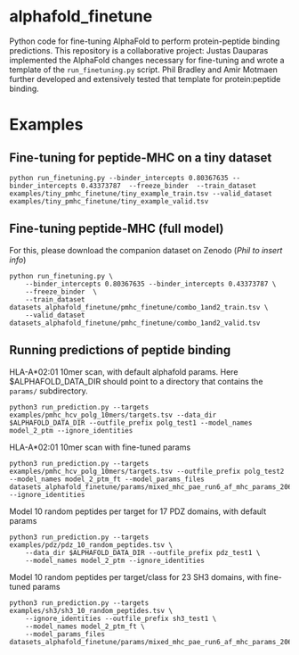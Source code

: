 # alphafold_finetune
Python code for fine-tuning AlphaFold to perform protein-peptide binding predictions.
This repository is a collaborative project: Justas Dauparas implemented the
AlphaFold changes necessary for fine-tuning and wrote a template of the
`run_finetuning.py` script. Phil Bradley and Amir Motmaen further developed and
extensively tested that template for protein:peptide binding.


# Examples

## Fine-tuning for peptide-MHC on a tiny dataset

```
python run_finetuning.py --binder_intercepts 0.80367635 --binder_intercepts 0.43373787  --freeze_binder  --train_dataset examples/tiny_pmhc_finetune/tiny_example_train.tsv --valid_dataset examples/tiny_pmhc_finetune/tiny_example_valid.tsv
```

## Fine-tuning peptide-MHC (full model)

For this, please download the companion dataset on Zenodo (*Phil to insert info*)

```
python run_finetuning.py \
    --binder_intercepts 0.80367635 --binder_intercepts 0.43373787 \
    --freeze_binder  \
    --train_dataset datasets_alphafold_finetune/pmhc_finetune/combo_1and2_train.tsv \
    --valid_dataset datasets_alphafold_finetune/pmhc_finetune/combo_1and2_valid.tsv

```

## Running predictions of peptide binding

HLA-A*02:01 10mer scan, with default alphafold params. Here $ALPHAFOLD_DATA_DIR should point to a directory that contains the `params/` subdirectory.
```
python3 run_prediction.py --targets examples/pmhc_hcv_polg_10mers/targets.tsv --data_dir $ALPHAFOLD_DATA_DIR --outfile_prefix polg_test1 --model_names model_2_ptm --ignore_identities
```

HLA-A*02:01 10mer scan with fine-tuned params

```
python3 run_prediction.py --targets examples/pmhc_hcv_polg_10mers/targets.tsv --outfile_prefix polg_test2 --model_names model_2_ptm_ft --model_params_files datasets_alphafold_finetune/params/mixed_mhc_pae_run6_af_mhc_params_20640.pkl --ignore_identities
```

Model 10 random peptides per target for 17 PDZ domains, with default params

```
python3 run_prediction.py --targets examples/pdz/pdz_10_random_peptides.tsv \
    --data_dir $ALPHAFOLD_DATA_DIR --outfile_prefix pdz_test1 \
    --model_names model_2_ptm --ignore_identities
```

Model 10 random peptides per target/class for 23 SH3 domains, with fine-tuned params

```
python3 run_prediction.py --targets examples/sh3/sh3_10_random_peptides.tsv \
    --ignore_identities --outfile_prefix sh3_test1 \
    --model_names model_2_ptm_ft \
    --model_params_files datasets_alphafold_finetune/params/mixed_mhc_pae_run6_af_mhc_params_20640.pkl
```
